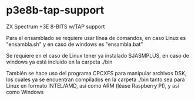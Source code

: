 # p3e8b-tap-support
ZX Spectrum +3E 8-BITS w/TAP support

Para el ensamblado se requiere usar línea de comandos, en caso Linux es "ensambla.sh" y en caso de windows es "ensambla.bat"

Se requiere en el caso de Linux tener ya instalado SJASMPLUS, en caso de windows ya está incluido en la carpeta ./bin

También se hace uso del programa CPCXFS para manipular archivos DSK, los cuales ya se encuentran compilados en la carpeta ./bin tanto sea para Linux en formato INTEL/AMD, así como ARM (léase Raspberry PI), y así como Windows
